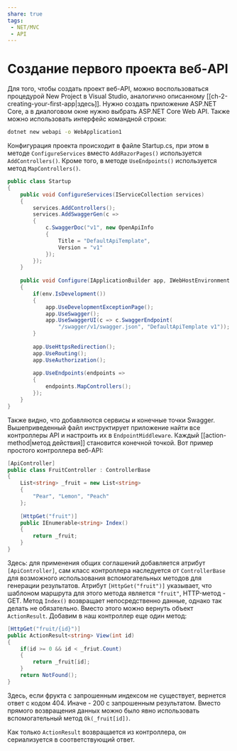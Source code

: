 ```yaml
---
share: true
tags:
 - NET/MVC
 - API
---
```

# Создание первого проекта веб-API
Для того, чтобы создать проект веб-API, можно воспользоваться процедурой New Project в Visual Studio, аналогично описанному [[ch-2-creating-your-first-app|здесь]]. Нужно создать приложение ASP.NET Core, а в диалоговом окне нужно выбрать ASP.NET Core Web API.
Также можно использовать интерфейс командной строки:
```sh
dotnet new webapi -o WebApplication1
```
Конфигурация проекта происходит в файле Startup.cs, при этом в методе `ConfigureServices` вместо `AddRazorPages()` используется `AddControllers()`. Кроме того, в методе `UseEndpoints()` используется метод `MapControllers()`.
```csharp
public class Startup
{
	public void ConfigureServices(IServiceCollection services)
	{
		services.AddControllers();
		services.AddSwaggerGen(c =>
		{
			c.SwaggerDoc("v1", new OpenApiInfo 
			{
				Title = "DefaultApiTemplate",
				Version = "v1"
			});
		});
	}
	
	public void Configure(IApplicationBuilder app, IWebHostEnvironment env)
	{
		if(env.IsDevelopment())
		{
			app.UseDevelopmentExceptionPage();
			app.UseSwagger();
			app.UseSwaggerUI(c => c.SwaggerEndpoint(
				"/swagger/v1/swagger.json", "DefaultApiTemplate v1"));
		}
		
		app.UseHttpsRedirection();
		app.UseRouting();
		app.UseAuthorization();
		
		app.UseEndpoints(endpoints => 
		{
			endpoints.MapControllers();
		});
	}
}
```
Также видно, что добавляются сервисы и конечные точки Swagger.
Вышеприведенный файл инструктирует приложение найти все контроллеры API и настроить их в `EndpointMiddleware`. Каждый [[action-method|метод действия]] становится конечной точкой.
Вот пример простого контроллера веб-API:
```csharp
[ApiController]
public class FruitController : ControllerBase
{
	List<string> _fruit = new List<string>
	{
		"Pear", "Lemon", "Peach"
	};
	
	[HttpGet("fruit")]
	public IEnumerable<string> Index()
	{
		return _fruit;
	}
}
```
Здесь: для применения общих соглашений добавляется атрибут `[ApiController]`, сам класс контроллера наследуется от `ControllerBase` для возможного использования вспомогательных методов для генерации результатов. Атрибут `[HttpGet("fruit")]` указывает, что шаблоном маршрута для этого метода является `"fruit"`, HTTP-метод - GET.
Метод `Index()` возвращает непосредственно данные, однако так делать не обязательно. Вместо этого можно вернуть объект `ActionResult`.
Добавим в наш контроллер еще один метод:
```csharp
[HttpGet("fruit/{id}")]
public ActionResult<string> View(int id)
{
	if(id >= 0 && id < _friut.Count)
	{
		return _fruit[id];
	}
	return NotFound();
}
```
Здесь, если фрукта с запрошенным индексом не существует, вернется ответ с кодом 404. Иначе - 200 с запрошенным результатом. Вместо прямого возвращения данных можно было явно использовать вспомогательный метод `Ok(_fruit[id])`.

Как только `ActionResult` возвращается из контроллера, он сериализуется в соответствующий ответ.